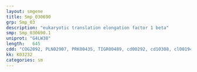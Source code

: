 ```yaml
---
layout: smgene
title: Smp_030690
grp: Smp_03
description: "eukaryotic translation elongation factor 1 beta"
smp: Smp_030690.1
uniprot: "G4LW38"
length:   645
cdd: "COG2092, PLN02907, PRK00435, TIGR00489, cd00292, cd10308, cl00194, cl02776, cl11209, pfam00736, pfam10587, pfam14497, smart00888"
kk: K03232
categories: sm
---
```

